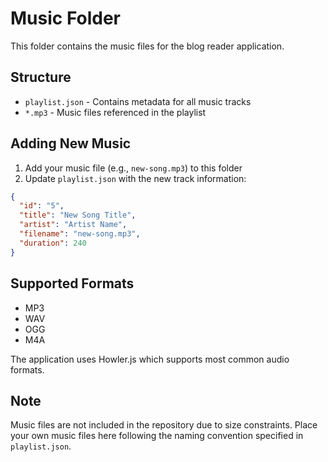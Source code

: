 # Music Folder

This folder contains the music files for the blog reader application.

## Structure

- `playlist.json` - Contains metadata for all music tracks
- `*.mp3` - Music files referenced in the playlist

## Adding New Music

1. Add your music file (e.g., `new-song.mp3`) to this folder
2. Update `playlist.json` with the new track information:

```json
{
  "id": "5",
  "title": "New Song Title",
  "artist": "Artist Name", 
  "filename": "new-song.mp3",
  "duration": 240
}
```

## Supported Formats

- MP3
- WAV
- OGG
- M4A

The application uses Howler.js which supports most common audio formats.

## Note

Music files are not included in the repository due to size constraints. Place your own music files here following the naming convention specified in `playlist.json`. 